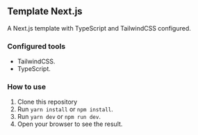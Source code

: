 ## Template Next.js
A Next.js template with TypeScript and TailwindCSS configured.

### Configured tools
- TailwindCSS.
- TypeScript.

### How to use
1. Clone this repository
2. Run `yarn install` or `npm install`.
3. Run `yarn dev` or `npm run dev`.
4. Open your browser to see the result.